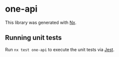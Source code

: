 # one-api

This library was generated with [Nx](https://nx.dev).

## Running unit tests

Run `nx test one-api` to execute the unit tests via [Jest](https://jestjs.io).
